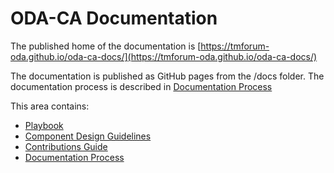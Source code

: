 # ODA-CA Documentation

The published home of the documentation is [https://tmforum-oda.github.io/oda-ca-docs/](https://tmforum-oda.github.io/oda-ca-docs/)

The documentation is published as GitHub pages from the /docs folder. The documentation process is described in [Documentation Process](DocumentationProcess.md)


This area contains:

* [Playbook](Playbook.md)
* [Component Design Guidelines](ODAComponentDesignGuidelines.md)
* [Contributions Guide](ContributionsGuide.md)
* [Documentation Process](DocumentationProcess.md) 
      
  
